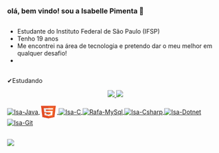 ### olá, bem vindo! sou a Isabelle Pimenta 🖤

##
- Estudante do Instituto Federal de São Paulo (IFSP)
- Tenho 19 anos
- Me encontrei na área de tecnologia e pretendo dar o meu melhor em qualquer desafio!
- 
##

✔Estudando

  <div align="center">
  <a href="https://github.com/ISABELLEPIMENTA">
  <img height="180em" src="https://github-readme-stats.vercel.app/api?username=isabellepimenta&show_icons=true&theme=radical&include_all_commits=true&count_private=true"/>
  <img height="180em" src="https://github-readme-stats.vercel.app/api/top-langs/?username=isabellepimenta&layout=compact&langs_count=7&theme=radical"/>
</div>
  
  <div style="display: inline_block"><br>
  
  <img align="center" alt="Isa-Java" height="30" width="40" src="https://cdn.jsdelivr.net/gh/devicons/devicon/icons/java/java-original-wordmark.svg">
  <img align="center" alt="Isa-HTML" height="30" width="40" src="https://raw.githubusercontent.com/devicons/devicon/master/icons/html5/html5-original.svg">
  <img align="center" alt="Isa-C" height="30" width="40" src="https://cdn.jsdelivr.net/gh/devicons/devicon/icons/c/c-line.svg">
  <img align="center" alt="Rafa-MySql" height="30" width="40" src="https://cdn.jsdelivr.net/gh/devicons/devicon/icons/mysql/mysql-plain.svg">
  <img align="center" alt="Isa-Csharp" height="30" width="40" src="https://cdn.jsdelivr.net/gh/devicons/devicon/icons/csharp/csharp-plain.svg">
  <img align="center" alt="Isa-Dotnet" height="30" width="40" src="https://cdn.jsdelivr.net/gh/devicons/devicon/icons/dot-net/dot-net-plain-wordmark.svg">
  <img align="center" alt="Isa-Git" height="30" width="40" src="https://cdn.jsdelivr.net/gh/devicons/devicon/icons/git/git-original-wordmark.svg">
</div>

  ##
  
  <div> 
     <a href = "mailto:isabelle.pimenta2715@gmail.com@gmail.com"><img src="https://img.shields.io/badge/-Gmail-%23333?style=for-the-badge&logo=gmail&logoColor=white" target="_blank"></a>
   
 <div> 
   
    


<!--
**isabellepimenta/isabellepimenta** is a ✨ _special_ ✨ repository because its `README.md` (this file) appears on your GitHub profile.

Here are some ideas to get you started:


